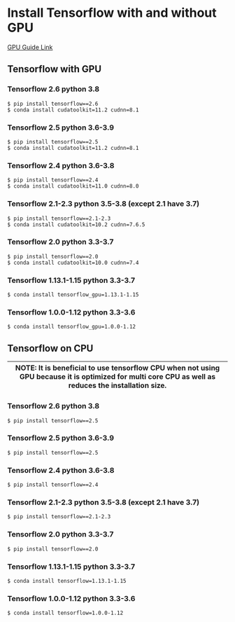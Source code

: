 # Install Tensorflow with and without GPU

[GPU Guide Link](https://www.tensorflow.org/install/source#linux)

## Tensorflow  with GPU

### Tensorflow 2.6 python 3.8

```shell
$ pip install tensorflow==2.6
$ conda install cudatoolkit=11.2 cudnn=8.1
```

### Tensorflow 2.5  python 3.6-3.9

```shell
$ pip install tensorflow==2.5
$ conda install cudatoolkit=11.2 cudnn=8.1
```

### Tensorflow 2.4 python 3.6-3.8

```shell
$ pip install tensorflow==2.4
$ conda install cudatoolkit=11.0 cudnn=8.0
```

### Tensorflow 2.1-2.3 python 3.5-3.8 (except 2.1 have 3.7)

```shell
$ pip install tensorflow==2.1-2.3
$ conda install cudatoolkit=10.2 cudnn=7.6.5
```

### Tensorflow 2.0 python 3.3-3.7

```shell
$ pip install tensorflow==2.0
$ conda install cudatoolkit=10.0 cudnn=7.4
```

### Tensorflow 1.13.1-1.15 python 3.3-3.7

```shell
$ conda install tensorflow_gpu=1.13.1-1.15
```

### Tensorflow 1.0.0-1.12 python  3.3-3.6

```shell
$ conda install tensorflow_gpu=1.0.0-1.12
```

## Tensorflow on CPU

|NOTE: It is beneficial to use tensorflow CPU when not using GPU because it is optimized for multi core CPU as well as reduces the installation size. |
|---|

### Tensorflow 2.6 python 3.8

```shell
$ pip install tensorflow==2.5
```

### Tensorflow 2.5  python 3.6-3.9

```shell
$ pip install tensorflow==2.5
```

### Tensorflow 2.4 python 3.6-3.8

```shell
$ pip install tensorflow==2.4
```

### Tensorflow 2.1-2.3 python 3.5-3.8 (except 2.1 have 3.7)

```shell
$ pip install tensorflow==2.1-2.3
```

### Tensorflow 2.0 python 3.3-3.7

```shell
$ pip install tensorflow==2.0
```

### Tensorflow 1.13.1-1.15 python 3.3-3.7

```shell
$ conda install tensorflow=1.13.1-1.15
```

### Tensorflow 1.0.0-1.12 python  3.3-3.6

```shell
$ conda install tensorflow=1.0.0-1.12
```



